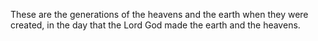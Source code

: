 These are the generations of the heavens and the earth when they were created, in the day that the Lord God made the earth and the heavens.
